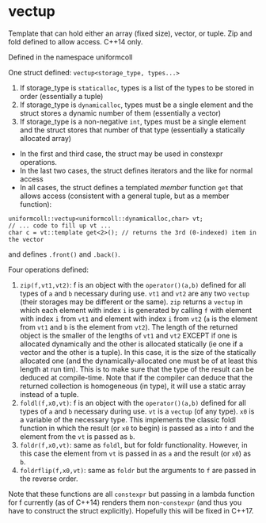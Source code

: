 # vectup
Template that can hold either an array (fixed size), vector, or tuple.  Zip and fold defined to allow access.  C++14 only.

Defined in the namespace uniformcoll

One struct defined: `vectup<storage_type, types...>`

1. If storage_type is `staticalloc`, types is a list of the types to be stored in order (essentially a tuple)
2. If storage_type is `dynamicalloc`, types must be a single element and the struct stores a dynamic number of them (essentially a vector)
3. If storage_type is a non-negative `int`, types must be a single element and the struct stores that number of that type (essentially a statically allocated array)

* In the first and third case, the struct may be used in constexpr operations.
* In the last two cases, the struct defines iterators and the like for normal access
* In all cases, the struct defines a templated *member* function `get` that allows access (consistent with a general tuple, but as a member function):
```
uniformcoll::vectup<uniformcoll::dynamicalloc,char> vt;
// ... code to fill up vt ...
char c = vt::template get<2>(); // returns the 3rd (0-indexed) item in the vector
```
and defines `.front()` and `.back()`.

Four operations defined:

1. `zip(f,vt1,vt2)`: f is an object with the `operator()(a,b)` defined for all types of `a` and `b` necessary during use. `vt1` and `vt2` are any two `vectup` (their storages may be different or the same).  `zip` returns a `vectup` in which each element with index `i` is generated by calling `f` with element with index `i` from `vt1` and element with index `i` from `vt2` (`a` is the element from `vt1` and `b` is the element from `vt2`).  The length of the returned object is the smaller of the lengths of `vt1` and `vt2` EXCEPT if one is allocated dynamically and the other is allocated statically (ie one if a vector and the other is a tuple).  In this case, it is the size of the statically allocated one (and the dynamically-allocated one must be of at least this length at run tim).  This is to make sure that the type of the result can be deduced at compile-time.  Note that if the compiler can deduce that the returned collection is homogeneous (in type), it will use a static array instead of a tuple.
2. `foldl(f,x0,vt)`: f is an object with the `operator()(a,b)` defined for all types of `a` and `b` necessary during use.  `vt` is a `vectup` (of any type).  `x0` is a variable of the necessary type.  This implements the classic foldl function in which the result (or `x0` to begin) is passed as `a` into `f` and the element from the `vt` is passed as `b`.
3. `foldr(f,x0,vt)`: same as `foldl`, but for foldr functionality.  However, in this case the element from `vt` is passed in as `a` and the result (or `x0`) as `b`.
4. `foldrflip(f,x0,vt)`: same as `foldr` but the arguments to `f` are passed in the reverse order.

Note that these functions are all `constexpr` but passing in a lambda function for f currently (as of C++14) renders them non-`constexpr` (and thus you have to construct the struct explicitly).  Hopefully this will be fixed in C++17.

